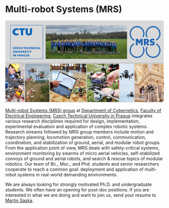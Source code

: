 # Multi-robot Systems (MRS)
 
![Multi-robot Systems](/profile/mrs_github.png)

[Multi-robot Systems (MRS) group](http://mrs.felk.cvut.cz/) at [Department of Cybernetics](https://cyber.felk.cvut.cz), [Faculty of Electrical Engineering](https://intranet.fel.cvut.cz/en/), [Czech Technical University in Prague](https://www.cvut.cz/en) integrates various research disciplines required for design, implementation, experimental evaluation and application of complex robotic systems. Research streams followed by MRS group members include motion and trajectory planning, locomotion generation, control, communication, coordination, and stabilization of ground, aerial, and modular robot groups. From the application point of view, MRS deals with safety-critical systems, environment monitoring by swarms of micro aerial vehicles, self-stabilized convoys of ground and aerial robots, and search & rescue topics of modular robotics. Our team of Bc., Msc., and Phd. students and senior researchers cooperate to reach a common goal: deployment and application of multi-robot systems in real-world demanding environments.

We are always looking for strongly motivated Ph.D. and undergraduate students. We often have an opening for post-doc positions. If you are interested in what we are doing and want to join us, send your resume to [Martin Saska](http://mrs.felk.cvut.cz/members/martin-saska).

